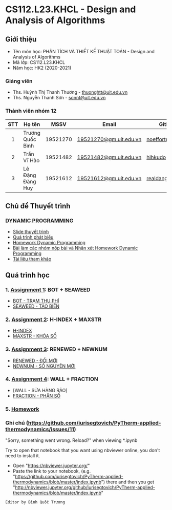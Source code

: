 # CS112.L23.KHCL - Design and Analysis of Algorithms

## Giới thiệu
* Tên môn học: PHÂN TÍCH VÀ THIẾT KẾ THUẬT TOÁN - Design and Analysis of Algorithms
* Mã lớp: CS112.L23.KHCL
* Năm học: HK2 (2020-2021)

### Giảng viên
* Ths. Huỳnh Thị Thanh Thương - thuonghtt@uit.edu.vn
* Ths. Nguyễn Thanh Sơn - sonnt@uit.edu.vn

### Thành viên nhóm 12

| STT | Họ tên | MSSV | Email | Github |
| :---: | --- | --- | --- | --- | 
| 1 | Trương Quốc Bình | 19521270 | 19521270@gm.uit.edu.vn | [noeffortnomoney](https://github.com/noeffortnomoney) |
| 2 | Trần Vĩ Hào | 19521482 | 19521482@gm.uit.edu.vn | [hlhkudo](https://github.com/hlhkudo) |
| 3 | Lê Đặng Đăng Huy | 19521612 | 19521612@gm.uit.edu.vn | [realdanghuy](https://github.com/realdanghuy) |

## Chủ đề Thuyết trình
  ### [DYNAMIC PROGRAMMING](https://github.com/noeffortnomoney/CS112.L23.KHCL-Team12/tree/main/Project)
  
  * [Slide thuyết trình](https://github.com/noeffortnomoney/CS112.L23.KHCL-Team12/blob/main/Project/Dynamic%20Programming%20(DP).pdf)
  * [Quá trình phát biểu](https://github.com/noeffortnomoney/CS112.L23.KHCL-Team12/blob/main/Project/Qu%C3%A1%20tr%C3%ACnh%20ph%C3%A1t%20bi%E1%BB%83u%20-%20Thuy%E1%BA%BFt%20tr%C3%ACnh%20DYNAMIC%20PROGRAMMING.pdf)
  * [Homework Dynamic Programming](https://github.com/noeffortnomoney/CS112.L23.KHCL-Team12/tree/main/Project/Homework)
  * [Bài làm các nhóm nộp bài và Nhận xét Homework Dynamic Programming](https://github.com/noeffortnomoney/CS112.L23.KHCL-Team12/tree/main/Project/Homework/B%C3%A0i%20n%E1%BB%99p%20c%E1%BB%A7a%20c%C3%A1c%20nh%C3%B3m%20kh%C3%A1c)
  * [Tài liệu tham khảo](https://github.com/noeffortnomoney/CS112.L23.KHCL-Team12/tree/main/Project/Reference)

## Quá trình học
### 1. [Assignment 1](https://github.com/noeffortnomoney/CS112.L23.KHCL-Team12/tree/main/Assignment%201): BOT + SEAWEED
   * [BOT - TRẠM THU PHÍ](https://github.com/noeffortnomoney/CS112.L23.KHCL-Team12/blob/main/Assignment%201/BOT.ipynb)
   * [SEAWEED - TẢO BIỂN](https://github.com/noeffortnomoney/CS112.L23.KHCL-Team12/blob/main/Assignment%201/Taobien.ipynb)
### 2. [Assignment 2](https://github.com/noeffortnomoney/CS112.L23.KHCL-Team12/tree/main/Assignment%202): H-INDEX + MAXSTR
   * [H-INDEX](https://github.com/noeffortnomoney/CS112.L23.KHCL-Team12/blob/main/Assignment%202/H-Index.ipynb)
   * [MAXSTR - KHÓA SỐ](https://github.com/noeffortnomoney/CS112.L23.KHCL-Team12/blob/main/Assignment%202/Khoaso.ipynb)
### 3. [Assignment 3](https://github.com/noeffortnomoney/CS112.L23.KHCL-Team12/tree/main/Assignment%203): RENEWED + NEWNUM
   * [RENEWED - ĐỔI MỚI](https://github.com/noeffortnomoney/CS112.L23.KHCL-Team12/blob/main/Assignment%203/DOIMOI.ipynb)
   * [NEWNUM - SỐ NGUYÊN MỚI](https://github.com/noeffortnomoney/CS112.L23.KHCL-Team12/blob/main/Assignment%203/SONGUYENMOI.ipynb)
### 4. [Assignment 4](https://github.com/noeffortnomoney/CS112.L23.KHCL-Team12/tree/main/Assignment%204): WALL + FRACTION
   * [WALL - SỬA HÀNG RẢO]
   * [FRACTION - PHÂN SỐ](https://github.com/noeffortnomoney/CS112.L23.KHCL-Team12/blob/main/Assignment%204/PhanSo.ipynb)
### 5. [Homework](https://github.com/noeffortnomoney/CS112.L23.KHCL-Team12/tree/main/Ph%E1%BA%A7n%20l%C3%A0m%20BTVN%20c%E1%BB%A7a%20nh%C3%B3m%2012)


### Ghi chú (https://github.com/iurisegtovich/PyTherm-applied-thermodynamics/issues/11)
"Sorry, something went wrong. Reload?" when viewing *.ipynb

Try to open that notebook that you want using nbviewer online, you don't need to install it.

* Open "https://nbviewer.jupyter.org/"
* Paste the link to your notebook, (e.g. "https://github.com/iurisegtovich/PyTherm-applied-thermodynamics/blob/master/index.ipynb") there and then you get "http://nbviewer.jupyter.org/github/iurisegtovich/PyTherm-applied-thermodynamics/blob/master/index.ipynb"

`Editor by Bình Quốc Trương`

